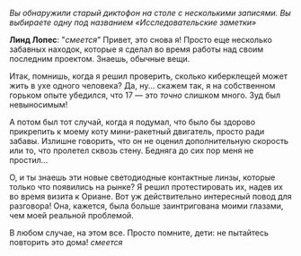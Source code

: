 _Вы обнаружили старый диктофон на столе с несколькими записями. Вы выбираете одну под названием «Исследовательские заметки»_

**Линд Лопес**: "_смеется_" Привет, это снова я! Просто еще несколько забавных находок, которые я сделал во время работы над своим последним проектом. Знаешь, обычные вещи.

Итак, помнишь, когда я решил проверить, сколько киберклещей может жить в ухе одного человека? Да, ну... скажем так, я на собственном горьком опыте убедился, что 17 — это _точно_ слишком много. Зуд был невыносимым!

А потом был тот случай, когда я подумал, что было бы здорово прикрепить к моему коту мини-ракетный двигатель, просто ради забавы. Излишне говорить, что он не оценил дополнительную скорость или то, что пролетел сквозь стену. Бедняга до сих пор меня не простил...

О, и ты знаешь эти новые светодиодные контактные линзы, которые только что появились на рынке? Я решил протестировать их, надев их во время визита к Ориане. Вот уж действительно интересный повод для разговора! Она, кажется, была больше заинтригована моими глазами, чем моей реальной проблемой.

В любом случае, на этом все. Просто помните, дети: не пытайтесь повторить это дома! _смеется_
